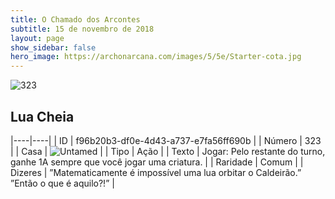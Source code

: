 ```yaml
---
title: O Chamado dos Arcontes
subtitle: 15 de novembro de 2018
layout: page
show_sidebar: false
hero_image: https://archonarcana.com/images/5/5e/Starter-cota.jpg
---
```


![323](https://cdn.keyforgegame.com/media/card_front/pt/341_323_CMWHFWX8HM52_pt.png)

## Lua Cheia

|----|----|
| ID | f96b20b3-df0e-4d43-a737-e7fa56ff690b |
| Número | 323 |
| Casa | ![Untamed](https://archonarcana.com/images/thumb/b/bd/Untamed.png/22px-Untamed.png "Indomados") |
| Tipo | Ação |
| Texto | Jogar: Pelo restante do turno, ganhe 1A sempre que você jogar uma criatura. |
| Raridade | Comum |
| Dizeres | ”Matematicamente é impossível uma  lua orbitar o Caldeirão.” ”Então o que é aquilo?!” |
